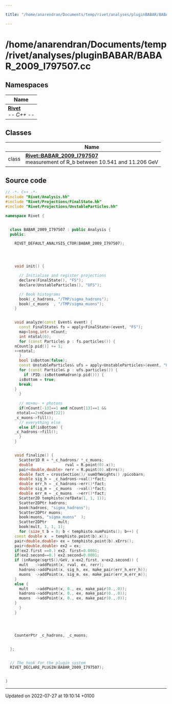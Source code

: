 ```yaml
---

title: "/home/anarendran/Documents/temp/rivet/analyses/pluginBABAR/BABAR_2009_I797507.cc"

---
```


# /home/anarendran/Documents/temp/rivet/analyses/pluginBABAR/BABAR_2009_I797507.cc



## Namespaces

| Name           |
| -------------- |
| **[Rivet](http://example.org/namespaces/namespacerivet/)** <br>-*- C++ -*-  |

## Classes

|                | Name           |
| -------------- | -------------- |
| class | **[Rivet::BABAR_2009_I797507](http://example.org/classes/classrivet_1_1babar__2009__i797507/)** <br>measurement of R_b between 10.541 and 11.206 GeV  |




## Source code

```cpp
// -*- C++ -*-
#include "Rivet/Analysis.hh"
#include "Rivet/Projections/FinalState.hh"
#include "Rivet/Projections/UnstableParticles.hh"

namespace Rivet {


  class BABAR_2009_I797507 : public Analysis {
  public:

    RIVET_DEFAULT_ANALYSIS_CTOR(BABAR_2009_I797507);




    void init() {

      // Initialise and register projections
      declare(FinalState(), "FS");
      declare(UnstableParticles(), "UFS");

      // Book histograms
      book(_c_hadrons, "/TMP/sigma_hadrons");
      book(_c_muons  , "/TMP/sigma_muons");
    }


    void analyze(const Event& event) {
      const FinalState& fs = apply<FinalState>(event, "FS");
      map<long,int> nCount;
      int ntotal(0);
      for (const Particle& p : fs.particles()) {
    nCount[p.pid()] += 1;
    ++ntotal;
      }
      bool isBottom(false);
      const UnstableParticles& ufs = apply<UnstableParticles>(event, "UFS");
      for (const Particle& p : ufs.particles()) {
        if (PID::isBottomHadron(p.pid())) {
      isBottom = true;
      break;
    }
      }
      
      // mu+mu- + photons
      if(nCount[-13]==1 and nCount[13]==1 &&
     ntotal==2+nCount[22])
    _c_muons->fill();
      // everything else
      else if(isBottom) {
    _c_hadrons->fill();
      }
    }


    void finalize() {
      Scatter1D R = *_c_hadrons/ *_c_muons;
      double              rval = R.point(0).x();
      pair<double,double> rerr = R.point(0).xErrs();
      double fact = crossSection()/ sumOfWeights() /picobarn;
      double sig_h = _c_hadrons->val()*fact;
      double err_h = _c_hadrons->err()*fact;
      double sig_m = _c_muons  ->val()*fact;
      double err_m = _c_muons  ->err()*fact;
      Scatter2D temphisto(refData(1, 1, 1));
      Scatter2DPtr hadrons;
      book(hadrons, "sigma_hadrons");
      Scatter2DPtr muons;
      book(muons, "sigma_muons"  );
      Scatter2DPtr     mult;
      book(mult, 1, 1, 1);
      for (size_t b = 0; b < temphisto.numPoints(); b++) {
    const double x  = temphisto.point(b).x();
    pair<double,double> ex = temphisto.point(b).xErrs();
    pair<double,double> ex2 = ex;
    if(ex2.first ==0.) ex2. first=0.0001;
    if(ex2.second==0.) ex2.second=0.0001;
    if (inRange(sqrtS()/GeV, x-ex2.first, x+ex2.second)) {
      mult   ->addPoint(x, rval, ex, rerr);
      hadrons->addPoint(x, sig_h, ex, make_pair(err_h,err_h));
      muons  ->addPoint(x, sig_m, ex, make_pair(err_m,err_m));
    }
    else {
      mult   ->addPoint(x, 0., ex, make_pair(0.,.0));
      hadrons->addPoint(x, 0., ex, make_pair(0.,.0));
      muons  ->addPoint(x, 0., ex, make_pair(0.,.0));
    }
      }
    }




    CounterPtr _c_hadrons, _c_muons;


  };


  // The hook for the plugin system
  RIVET_DECLARE_PLUGIN(BABAR_2009_I797507);


}
```


-------------------------------

Updated on 2022-07-27 at 19:10:14 +0100
